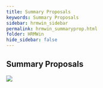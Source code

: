 ```yaml
---
title: Summary Proposals
keywords: Summary Proposals
sidebar: hrmwin_sidebar
permalink: hrmwin_summaryprop.html
folder: HRMWin   
hide_sidebar: false
---
```


## Summary Proposals

![](http://docs.risersoft.com/hrmnirvana/ImagesExt/image8_155.jpg)

